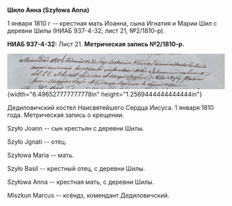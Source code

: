 **Шило Анна (Szyłowa Anna)**

1 января 1810 г -- крестная мать Иоанна, сына Игнатия и Марии Шил с
деревни Шилы (НИАБ 937-4-32, лист 21, №2/1810-р).

**НИАБ 937-4-32:** Лист 21. **Метрическая запись №2/1810-р.**

![](./media/e40200b393d1e462fd4d853c64031e7438e10c57.png){width="6.496527777777778in"
height="1.2569444444444444in"}

Дедиловичский костел Наисвятейшего Сердца Иисуса. 1 января 1810 года.
Метрическая запись о крещении.

Szyło Joann -- сын крестьян с деревни Шилы.

Szyło Jgnati -- отец.

Szyłowa Maria -- мать.

Szyło Basil -- крестный отец, с деревни Шилы.

Szyłowa Anna -- крестная мать, с деревни Шилы.

Miszkun Marcus -- ксёндз, комендант Дедиловичский.
